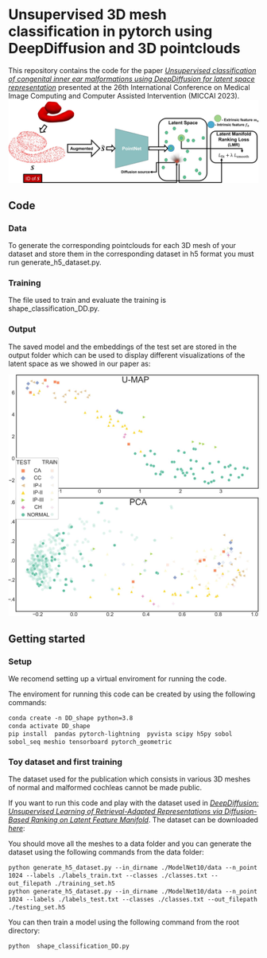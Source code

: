 # Unsupervised 3D mesh  classification in pytorch using DeepDiffusion and 3D pointclouds

This repository contains the code for the paper
 [_Unsupervised classification of congenital inner ear
malformations using DeepDiffusion for latent
space representation_](https://doi.org/10.1007/978-3-031-43904-9_63) presented at the 26th International Conference on Medical Image Computing and Computer Assisted Intervention (MICCAI 2023).
![Alt text](./data/pipeline.jpg "Sketch of the DeepDiffusion used for latent space representation of the cochlear 3D meshes. The pointcloud extracted from the mesh is fed to the PointNet encoder which generates the corresponding latent feature which is optimized by minimizing the LMR loss so the encoder and the latent feature manifold are optimized for the comparison of data samples.")


## Code

### Data

To generate the corresponding pointclouds for each 3D mesh of your dataset and store them in the corresponding dataset in h5 format you must run generate_h5_dataset.py.

### Training 

The file used to train and evaluate the training is shape_classification_DD.py. 



### Output

The saved model and the embeddings of the test set are stored in the output folder which can be used to display different visualizations of the latent space as we showed in our paper as:

![Alt text](./data/latent_space.jpg "U-MAP and PCA representation of the test features where it can be observed how the different classes group together and how the anatomical variation is represented as there is a progression from the most abnormal cases towards fully normal cases.")



## Getting started
### Setup 

We recomend setting up a virtual enviroment for running the code. 

The enviroment for running this code can be created by using the following commands:

   ```shell
   conda create -n DD_shape python=3.8
   conda activate DD_shape
   pip install  pandas pytorch-lightning  pyvista scipy h5py sobol sobol_seq meshio tensorboard pytorch_geometric
   ```

### Toy dataset and first training

The dataset used for the publication which consists in various 3D meshes of normal and malformed cochleas cannot be made public. 

If you want to run this code and play with the dataset used in [_DeepDiffusion: Unsupervised Learning of Retrieval-Adapted Representations via Diffusion-Based Ranking on Latent Feature Manifold_](https://ieeexplore.ieee.org/document/9934898). The dataset can be downloaded [_here_](http://3dvision.princeton.edu/projects/2014/3DShapeNets/ModelNet10.zip):

You should move all the meshes to a data folder and you can generate the dataset using the following commands from the data folder:

   ```shell
   python generate_h5_dataset.py --in_dirname ./ModelNet10/data --n_point 1024 --labels ./labels_train.txt --classes ./classes.txt --out_filepath ./training_set.h5
   python generate_h5_dataset.py --in_dirname ./ModelNet10/data --n_point 1024 --labels ./labels_test.txt --classes ./classes.txt --out_filepath ./testing_set.h5
   ```

You can then train a model using the following command from the root directory:

   ```shell
   python  shape_classification_DD.py

   ```

